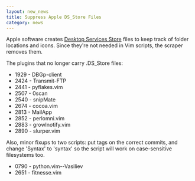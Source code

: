 ```yaml
---
layout: new_news
title: Suppress Apple DS_Store Files
category: news
---
```


Apple software creates
[Desktop Services Store](http://en.wikipedia.org/wiki/.DS_Store)
files to keep track of folder locations and icons.
Since they're not needed in Vim scripts, the scraper removes them.

The plugins that no longer carry .DS\_Store files:

 * 1929 - DBGp-client
 * 2424 - Transmit-FTP
 * 2441 - pyflakes.vim
 * 2507 - 0scan
 * 2540 - snipMate
 * 2674 - cocoa.vim
 * 2813 - MailApp
 * 2852 - perlomni.vim
 * 2883 - growlnotify.vim
 * 2890 - slurper.vim

Also, minor fixups to two scripts: put tags on the correct commits,
and change 'Syntax' to 'syntax' so the script will work
on case-sensitive filesystems too.

 * 0790 - python.vim--Vasiliev
 * 2651 - fitnesse.vim

